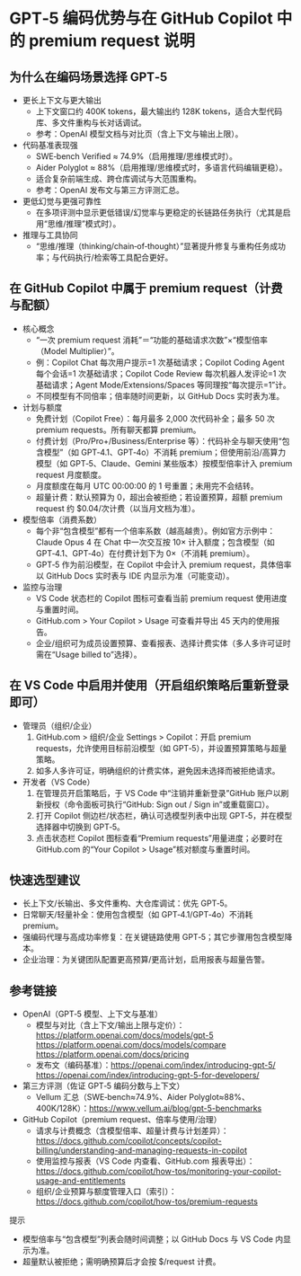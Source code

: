 
# GPT‑5 编码优势与在 GitHub Copilot 中的 premium request 说明

## 为什么在编码场景选择 GPT‑5
- 更长上下文与更大输出
  - 上下文窗口约 400K tokens，最大输出约 128K tokens，适合大型代码库、多文件重构与长对话调试。
  - 参考：OpenAI 模型文档与对比页（含上下文与输出上限）。
- 代码基准表现强
  - SWE‑bench Verified ≈ 74.9%（启用推理/思维模式时）。
  - Aider Polyglot ≈ 88%（启用推理/思维模式时，多语言代码编辑更稳）。
  - 适合复杂前端生成、跨仓库调试与大范围重构。
  - 参考：OpenAI 发布文与第三方评测汇总。
- 更低幻觉与更强可靠性
  - 在多项评测中显示更低错误/幻觉率与更稳定的长链路任务执行（尤其是启用“思维/推理”模式时）。
- 推理与工具协同
  - “思维/推理（thinking/chain‑of‑thought）”显著提升修复与重构任务成功率；与代码执行/检索等工具配合更好。

## 在 GitHub Copilot 中属于 premium request（计费与配额）
- 核心概念
  - “一次 premium request 消耗”＝“功能的基础请求次数”×“模型倍率（Model Multiplier）”。
  - 例：Copilot Chat 每次用户提示=1 次基础请求；Copilot Coding Agent 每个会话=1 次基础请求；Copilot Code Review 每次机器人发评论=1 次基础请求；Agent Mode/Extensions/Spaces 等同理按“每次提示=1”计。
  - 不同模型有不同倍率；倍率随时间更新，以 GitHub Docs 实时表为准。
- 计划与额度
  - 免费计划（Copilot Free）：每月最多 2,000 次代码补全；最多 50 次 premium requests。所有聊天都算 premium。
  - 付费计划（Pro/Pro+/Business/Enterprise 等）：代码补全与聊天使用“包含模型”（如 GPT‑4.1、GPT‑4o）不消耗 premium；但使用前沿/高算力模型（如 GPT‑5、Claude、Gemini 某些版本）按模型倍率计入 premium request 月度额度。
  - 月度额度在每月 UTC 00:00:00 的 1 号重置；未用完不会结转。
  - 超量计费：默认预算为 0，超出会被拒绝；若设置预算，超额 premium request 约 $0.04/次计费（以当月文档为准）。
- 模型倍率（消费系数）
  - 每个非“包含模型”都有一个倍率系数（越高越贵）。例如官方示例中：Claude Opus 4 在 Chat 中一次交互按 10× 计入额度；包含模型（如 GPT‑4.1、GPT‑4o）在付费计划下为 0×（不消耗 premium）。
  - GPT‑5 作为前沿模型，在 Copilot 中会计入 premium request，具体倍率以 GitHub Docs 实时表与 IDE 内显示为准（可能变动）。
- 监控与治理
  - VS Code 状态栏的 Copilot 图标可查看当前 premium request 使用进度与重置时间。
  - GitHub.com > Your Copilot > Usage 可查看并导出 45 天内的使用报告。
  - 企业/组织可为成员设置预算、查看报表、选择计费实体（多人多许可证时需在“Usage billed to”选择）。

## 在 VS Code 中启用并使用（开启组织策略后重新登录即可）
- 管理员（组织/企业）
  1. GitHub.com > 组织/企业 Settings > Copilot：开启 premium requests，允许使用目标前沿模型（如 GPT‑5），并设置预算策略与超量策略。
  2. 如多人多许可证，明确组织的计费实体，避免因未选择而被拒绝请求。
- 开发者（VS Code）
  1. 在管理员开启策略后，于 VS Code 中“注销并重新登录”GitHub 账户以刷新授权（命令面板可执行“GitHub: Sign out / Sign in”或重载窗口）。
  2. 打开 Copilot 侧边栏/状态栏，确认可选模型列表中出现 GPT‑5，并在模型选择器中切换到 GPT‑5。
  3. 点击状态栏 Copilot 图标查看“Premium requests”用量进度；必要时在 GitHub.com 的“Your Copilot > Usage”核对额度与重置时间。

## 快速选型建议
- 长上下文/长输出、多文件重构、大仓库调试：优先 GPT‑5。
- 日常聊天/轻量补全：使用包含模型（如 GPT‑4.1/GPT‑4o）不消耗 premium。
- 强编码代理与高成功率修复：在关键链路使用 GPT‑5；其它步骤用包含模型降本。
- 企业治理：为关键团队配置更高预算/更高计划，启用报表与超量告警。

## 参考链接
- OpenAI（GPT‑5 模型、上下文与基准）
  - 模型与对比（含上下文/输出上限与定价）：https://platform.openai.com/docs/models/gpt-5 https://platform.openai.com/docs/models/compare https://platform.openai.com/docs/pricing
  - 发布文（编码基准）：https://openai.com/index/introducing-gpt-5/ https://openai.com/index/introducing-gpt-5-for-developers/
- 第三方评测（佐证 GPT‑5 编码分数与上下文）  
  - Vellum 汇总（SWE‑bench≈74.9%、Aider Polyglot≈88%、400K/128K）：https://www.vellum.ai/blog/gpt-5-benchmarks
- GitHub Copilot（premium request、倍率与使用/治理）
  - 请求与计费概念（含模型倍率、超量计费与计划差异）：https://docs.github.com/copilot/concepts/copilot-billing/understanding-and-managing-requests-in-copilot
  - 使用监控与报表（VS Code 内查看、GitHub.com 报表导出）：https://docs.github.com/copilot/how-tos/monitoring-your-copilot-usage-and-entitlements
  - 组织/企业预算与额度管理入口（索引）：https://docs.github.com/copilot/how-tos/premium-requests

提示
- 模型倍率与“包含模型”列表会随时间调整；以 GitHub Docs 与 VS Code 内显示为准。
- 超量默认被拒绝；需明确预算后才会按 $/request 计费。